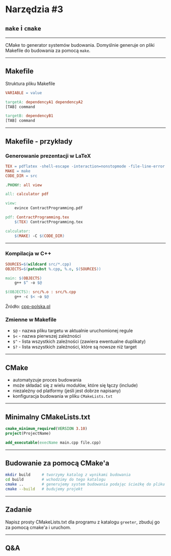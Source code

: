 # Narzędzia #3

## `make` i `cmake`

___

CMake to generator systemów budowania. Domyślnie generuje on pliki Makefile do budowania za pomocą `make`.

___

## Makefile

Struktura pliku Makefile

```Makefile
VARIABLE = value

targetA: dependencyA1 dependencyA2
[TAB] command

targetB: dependencyB1
[TAB] command
```

___

## Makefile - przykłady

### Generowanie prezentacji w LaTeX

```Makefile
TEX = pdflatex -shell-escape -interaction=nonstopmode -file-line-error
MAKE = make
CODE_DIR = src

.PHONY: all view

all: calculator pdf

view:
	evince ContractProgramming.pdf

pdf: ContractProgramming.tex
	$(TEX) ContractProgramming.tex

calculator:
	$(MAKE) -C $(CODE_DIR)
```

___

### Kompilacja w C++

```Makefile
SOURCES=$(wildcard src/*.cpp)
OBJECTS=$(patsubst %.cpp, %.o, $(SOURCES))

main: $(OBJECTS)
    g++ $^ -o $@

$(OBJECTS): src/%.o : src/%.cpp
    g++ -c $< -o $@
```

Źródło: [cpp-polska.pl][cpp-polska]

[cpp-polska]: https://cpp-polska.pl/post/potwor-przeszlosci-makefile-cz-2

### Zmienne w Makefile

* <!-- .element: class="fragment fade-in" --> <code>$@</code> - nazwa pliku targetu w aktualnie uruchomionej regule
* <!-- .element: class="fragment fade-in" --> <code>$<</code> - nazwa pierwszej zależności
* <!-- .element: class="fragment fade-in" --> <code>$^</code> - lista wszystkich zależności (zawiera ewentualne duplikaty)
* <!-- .element: class="fragment fade-in" --> <code>$?</code> - lista wszystkich zależności, które są nowsze niż target

___

## CMake

* automatyzuje proces budowania
* może składać się z wielu modułów, które się łączy (include)
* niezależny od platformy (jeśli jest dobrze napisany)
* konfiguracja budowania w pliku `CMakeLists.txt`

___

## Minimalny CMakeLists.txt

```cmake
cmake_minimum_required(VERSION 3.10)
project(ProjectName)

add_executable(execName main.cpp file.cpp)
```

___

## Budowanie za pomocą CMake'a

```bash
mkdir build     # tworzymy katalog z wynikami budowania
cd build        # wchodzimy do tego katalogu
cmake ..        # generujemy system budowania podając ścieżkę do pliku CMakeLists.txt
cmake --build   # budujemy projekt
```

___

## Zadanie

Napisz prosty CMakeLists.txt dla programu z katalogu `greeter`, zbuduj go za pomocą cmake'a i uruchom.

___

## Q&A
